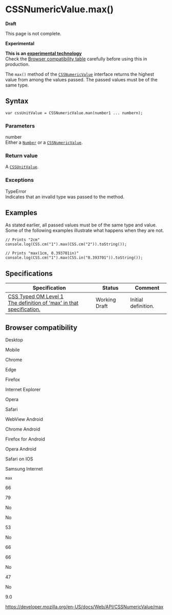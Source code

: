 # CSSNumericValue.max()

**Draft**

This page is not complete.

**Experimental**

**This is an [experimental technology](https://developer.mozilla.org/en-US/docs/MDN/Guidelines/Conventions_definitions#experimental)**  
Check the [Browser compatibility table](#browser_compatibility) carefully before using this in production.

The `max()` method of the [`CSSNumericValue`](../cssnumericvalue) interface returns the highest value from among the values passed. The passed values must be of the same type.

## Syntax

    var cssUnitValue = CSSNumericValue.man(number1 ... numbern);

### Parameters

number  
Either a [`Number`](https://developer.mozilla.org/en-US/docs/Web/JavaScript/Reference/Global_Objects/Number) or a [`CSSNumericValue`](../cssnumericvalue).

### Return value

A [`CSSUnitValue`](../cssunitvalue).

### Exceptions

TypeError  
Indicates that an invalid type was passed to the method.

## Examples

As stated earlier, all passed values must be of the same type and value. Some of the following examples illustrate what happens when they are not.

    // Prints "2cm"
    console.log(CSS.cm("1").max(CSS.cm("2")).toString());

    // Prints "max(1cm, 0.393701in)"
    console.log(CSS.cm("1").max(CSS.in("0.393701")).toString());

## Specifications

<table><thead><tr class="header"><th>Specification</th><th>Status</th><th>Comment</th></tr></thead><tbody><tr class="odd"><td><a href="https://drafts.css-houdini.org/css-typed-om-1/#dom-cssnumericvalue-max">CSS Typed OM Level 1<br />
<span class="small">The definition of 'max' in that specification.</span></a></td><td><span class="spec-wd">Working Draft</span></td><td>Initial definition.</td></tr></tbody></table>

## Browser compatibility

Desktop

Mobile

Chrome

Edge

Firefox

Internet Explorer

Opera

Safari

WebView Android

Chrome Android

Firefox for Android

Opera Android

Safari on IOS

Samsung Internet

`max`

66

79

No

No

53

No

66

66

No

47

No

9.0

<a href="https://developer.mozilla.org/en-US/docs/Web/API/CSSNumericValue/max" class="_attribution-link">https://developer.mozilla.org/en-US/docs/Web/API/CSSNumericValue/max</a>
